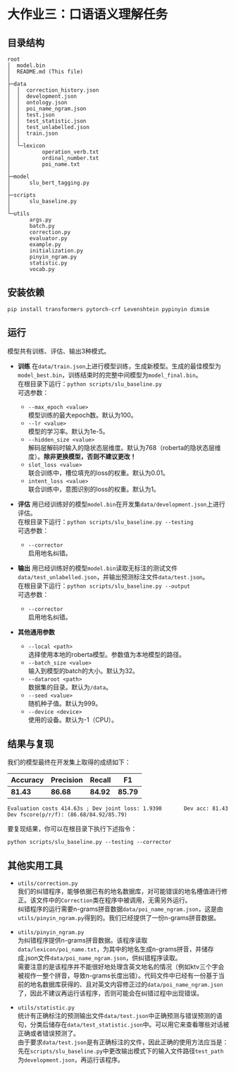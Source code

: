 # 大作业三：口语语义理解任务


## 目录结构
```
root
│  model.bin
│  README.md (This file)
│
├─data
│  │  correction_history.json
│  │  development.json
│  │  ontology.json
│  │  poi_name_ngram.json
│  │  test.json
│  │  test_statistic.json
│  │  test_unlabelled.json
│  │  train.json
│  │
│  └─lexicon
│          operation_verb.txt
│          ordinal_number.txt
│          poi_name.txt
│
├─model
│      slu_bert_tagging.py
│
├─scripts
│      slu_baseline.py
│
└─utils
       args.py
       batch.py
       correction.py
       evaluator.py
       example.py
       initialization.py
       pinyin_ngram.py
       statistic.py
       vocab.py
```

## 安装依赖
```
pip install transformers pytorch-crf Levenshtein pypinyin dimsim
```

## 运行

模型共有训练、评估、输出3种模式。

- **训练** 在`data/train.json`上进行模型训练，生成新模型。生成的最佳模型为`model_best.bin`，训练结束时的完整中间模型为`model_final.bin`。  
  在根目录下运行：`python scripts/slu_baseline.py`  
  可选参数：
  - `--max_epoch <value>`  
    模型训练的最大epoch数。默认为100。
  - `--lr <value>`  
    模型的学习率。默认为1e-5。
  - `--hidden_size <value>`  
    解码层解码时输入的隐状态层维度。默认为768（roberta的隐状态层维度）。**除非更换模型，否则不建议更改！**
  - `slot_loss <value>`  
    联合训练中，槽位填充的loss的权重。默认为0.01。
  - `intent_loss <value>`  
    联合训练中，意图识别的loss的权重。默认为1。

- **评估** 用已经训练好的模型`model.bin`在开发集`data/development.json`上进行评估。  
  在根目录下运行：`python scripts/slu_baseline.py --testing`  
  可选参数：
  - `--corrector`  
    启用地名纠错。

- **输出** 用已经训练好的模型`model.bin`读取无标注的测试文件`data/test_unlabelled.json`，并输出预测标注文件`data/test.json`。  
  在根目录下运行：`python scripts/slu_baseline.py --output`  
  可选参数：
  - `--corrector`  
    启用地名纠错。

- **其他通用参数**  
  - `--local <path>`  
    选择使用本地的roberta模型。参数值为本地模型的路径。
  - `--batch_size <value>`  
    输入到模型的batch的大小。默认为32。
  - `--dataroot <path>`  
    数据集的目录。默认为`/data`。
  - `--seed <value>`  
    随机种子值。默认为999。
  - `--device <device>`  
    使用的设备。默认为-1（CPU）。

## 结果与复现

我们的模型最终在开发集上取得的成绩如下：

| Accuracy | Precision | Recall | F1 |
| -------- | --------- | ------ | -- |
| **81.43** | **86.68** | **84.92** | **85.79** |

```
Evaluation costs 414.63s ; Dev joint loss: 1.9398       Dev acc: 81.43  Dev fscore(p/r/f): (86.68/84.92/85.79)
```
要复现结果，你可以在根目录下执行下述指令：
```
python scripts/slu_baseline.py --testing --corrector
```

## 其他实用工具

- `utils/correction.py`  
  我们的纠错程序，能够依据已有的地名数据库，对可能错误的地名槽值进行修正。该文件中的`Correction`类在程序中被调用，无需另外运行。  
  纠错程序的运行需要n-grams拼音数据`data/poi_name_ngram.json`，这是由`utils/pinyin_ngram.py`得到的。我们已经提供了一份n-grams拼音数据。

- `utils/pinyin_ngram.py`  
  为纠错程序提供n-grams拼音数据。该程序读取`data/lexicon/poi_name.txt`，为其中的地名生成n-grams拼音，并储存成.json文件`data/poi_name_ngram.json`，供纠错程序读取。  
  需要注意的是该程序并不能很好地处理含英文地名的情况（例如ktv三个字会被视作一整个拼音，导致n-grams长度出错）。代码文件中已经有一份基于当前的地名数据库获得的、且对英文内容修正过的`data/poi_name_ngram.json`了，因此不建议再运行该程序，否则可能会在纠错过程中出现错误。

- `utils/statistic.py`  
  统计有正确标注的预测输出文件`data/test.json`中正确预测与错误预测的语句，分类后储存在`data/test_statistic.json`中。可以用它来查看哪些对话被正确或者错误预测了。  
  由于要求`data/test.json`是有正确标注的文件，因此正确的使用方法应当是：先在`scripts/slu_baseline.py`中更改输出模式下的输入文件路径`test_path`为`development.json`，再运行该程序。
